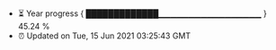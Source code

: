 - ⏳ Year progress { █████████████▁▁▁▁▁▁▁▁▁▁▁▁▁▁▁▁▁ } 45.24 %
- ⏰ Updated on Tue, 15 Jun 2021 03:25:43 GMT

